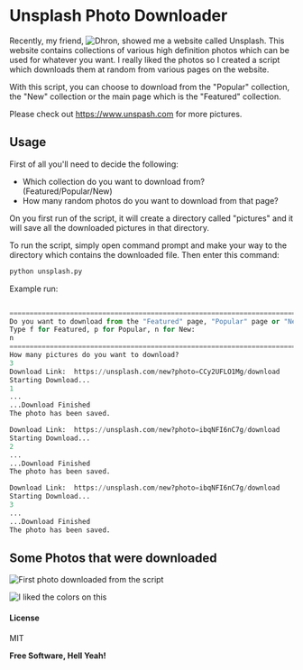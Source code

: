 # Unsplash Photo Downloader

Recently, my friend, ![Dhron](https://www.github.com/Dhron), showed me a website called Unsplash. This website contains collections of various high definition photos which can be used for whatever you want. I really liked the photos so I created a script which downloads them at random from various pages on the website.

With this script, you can choose to download from the "Popular" collection, the "New" collection or the main page which is the "Featured" collection.

Please check out https://www.unspash.com for more pictures.

## Usage

First of all you'll need to decide the following:
- Which collection do you want to download from? (Featured/Popular/New)
- How many random photos do you want to download from that page?


On you first run of the script, it will create a directory called "pictures" and it will save all the downloaded pictures in that directory.

To run the script, simply open command prompt and make your way to the directory which contains the downloaded file.
Then enter this command:

```python
python unsplash.py
```

Example run:

```python

=====================================================================================
Do you want to download from the "Featured" page, "Popular" page or "New" page?
Type f for Featured, p for Popular, n for New:
n
=====================================================================================
How many pictures do you want to download?
3
Download Link:  https://unsplash.com/new?photo=CCy2UFLO1Mg/download
Starting Download...
1
...
...Download Finished
The photo has been saved.

Download Link:  https://unsplash.com/new?photo=ibqNFI6nC7g/download
Starting Download...
2
...
...Download Finished
The photo has been saved.

Download Link:  https://unsplash.com/new?photo=ibqNFI6nC7g/download
Starting Download...
3
...
...Download Finished
The photo has been saved.

```



## Some Photos that were downloaded

![First photo downloaded from the script](/pictures/4dpAqfTbvKA.jpg)

![I liked the colors on this](/pictures/gWDPk5KYLc4.jpg)


#### License


MIT

**Free Software, Hell Yeah!**
